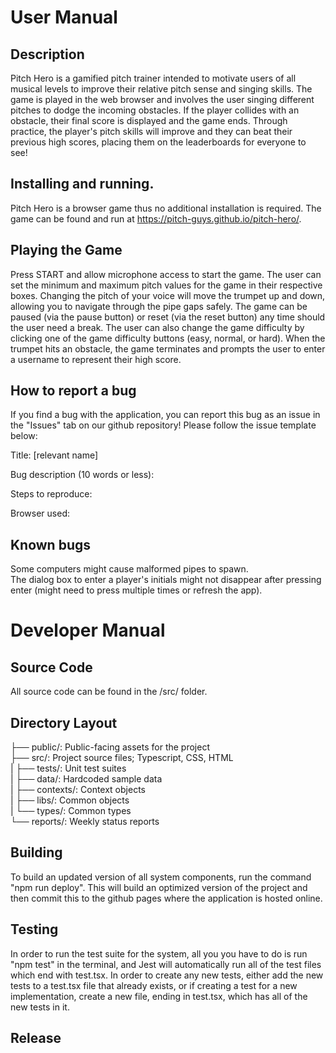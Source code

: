 # User Manual
## Description
  Pitch Hero is a gamified pitch trainer intended to motivate users of all musical levels to improve their relative pitch sense and singing skills. The game is played in   the web browser and involves the user singing different pitches to dodge the incoming obstacles. If the player collides with an obstacle, their final score is displayed   and the game ends. Through practice, the player's pitch skills will improve and they can beat their previous high scores, placing them on the leaderboards for everyone     to see!
## Installing and running.
  Pitch Hero is a browser game thus no additional installation is required. The game can be found and run at https://pitch-guys.github.io/pitch-hero/.
## Playing the Game
  Press START and allow microphone access to start the game. The user can set the minimum and maximum pitch values for the game in their respective boxes. Changing the pitch of your voice will move the trumpet up and down, allowing you to navigate through the pipe gaps safely. The game can be paused (via the pause button) or reset (via the reset button) any time should the user need a break. The user can also change the game difficulty by clicking one of the game difficulty buttons (easy, normal, or hard). When the trumpet hits an obstacle, the game terminates and prompts the user to enter a username to represent their high score.
## How to report a bug
  If you find a bug with the application, you can report this bug as an issue in the "Issues" tab on our github repository!
  Please follow the issue template below:
  
  Title: [relevant name]
  
  Bug description (10 words or less):
  
  Steps to reproduce:
  
  Browser used:
  
  
## Known bugs
  Some computers might cause malformed pipes to spawn. <br>
  The dialog box to enter a player's initials might not disappear after pressing enter (might need to press multiple times or refresh the app).

# Developer Manual
## Source Code
  All source code can be found in the /src/ folder.
## Directory Layout
  ├── public/: Public-facing assets for the project<br>
  ├── src/: Project source files; Typescript, CSS, HTML<br>
  |   ├── tests/: Unit test suites<br>
  |   ├── data/: Hardcoded sample data<br>
  |   ├── contexts/: Context objects<br>
  |   ├── libs/: Common objects<br>
  |   └── types/: Common types<br>
  └── reports/: Weekly status reports<br>
## Building
  To build an updated version of all system components, run the command "npm run deploy". This will build an optimized version of the project and then commit this to the github pages where the application is hosted online.
## Testing
  In order to run the test suite for the system, all you you have to do is run "npm test" in the terminal, and Jest will automatically run all of the test files which end with test.tsx.
  In order to create any new tests, either add the new tests to a test.tsx file that already exists, or if creating a test for a new implementation, create a new file, ending in test.tsx, which has all of the new tests in it.
## Release
